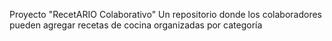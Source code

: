 Proyecto "RecetARIO Colaborativo"
Un repositorio donde los colaboradores pueden agregar recetas de cocina organizadas por categoría 

